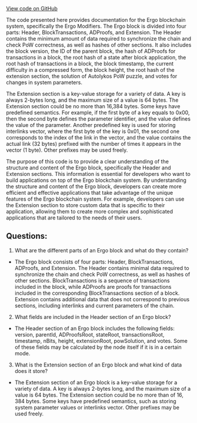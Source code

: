 [View code on GitHub](https://github.com/ergoplatform/ergo/papers/yellow/block.tex)

The code presented here provides documentation for the Ergo blockchain system, specifically the Ergo Modifiers. The Ergo block is divided into four parts: Header, BlockTransactions, ADProofs, and Extension. The Header contains the minimum amount of data required to synchronize the chain and check PoW correctness, as well as hashes of other sections. It also includes the block version, the ID of the parent block, the hash of ADProofs for transactions in a block, the root hash of a state after block application, the root hash of transactions in a block, the block timestamp, the current difficulty in a compressed form, the block height, the root hash of the extension section, the solution of Autolykos PoW puzzle, and votes for changes in system parameters.

The Extension section is a key-value storage for a variety of data. A key is always 2-bytes long, and the maximum size of a value is 64 bytes. The Extension section could be no more than 16,384 bytes. Some keys have predefined semantics. For example, if the first byte of a key equals to 0x00, then the second byte defines the parameter identifier, and the value defines the value of the parameter. Another predefined key is used for storing interlinks vector, where the first byte of the key is 0x01, the second one corresponds to the index of the link in the vector, and the value contains the actual link (32 bytes) prefixed with the number of times it appears in the vector (1 byte). Other prefixes may be used freely.

The purpose of this code is to provide a clear understanding of the structure and content of the Ergo block, specifically the Header and Extension sections. This information is essential for developers who want to build applications on top of the Ergo blockchain system. By understanding the structure and content of the Ergo block, developers can create more efficient and effective applications that take advantage of the unique features of the Ergo blockchain system. For example, developers can use the Extension section to store custom data that is specific to their application, allowing them to create more complex and sophisticated applications that are tailored to the needs of their users.
## Questions: 
 1. What are the different parts of an Ergo block and what do they contain?
- The Ergo block consists of four parts: Header, BlockTransactions, ADProofs, and Extension. The Header contains minimal data required to synchronize the chain and check PoW correctness, as well as hashes of other sections. BlockTransactions is a sequence of transactions included in the block, while ADProofs are proofs for transactions included in the corresponding BlockTransactions section of a block. Extension contains additional data that does not correspond to previous sections, including interlinks and current parameters of the chain.

2. What fields are included in the Header section of an Ergo block?
- The Header section of an Ergo block includes the following fields: version, parentId, ADProofsRoot, stateRoot, transactionsRoot, timestamp, nBits, height, extensionRoot, powSolution, and votes. Some of these fields may be calculated by the node itself if it is in a certain mode.

3. What is the Extension section of an Ergo block and what kind of data does it store?
- The Extension section of an Ergo block is a key-value storage for a variety of data. A key is always 2-bytes long, and the maximum size of a value is 64 bytes. The Extension section could be no more than of $16,384$ bytes. Some keys have predefined semantics, such as storing system parameter values or interlinks vector. Other prefixes may be used freely.